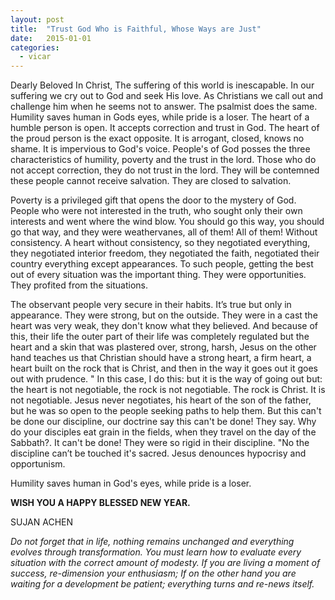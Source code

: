 ```yaml
---
layout: post
title:  "Trust God Who is Faithful, Whose Ways are Just"
date:   2015-01-01
categories: 
  - vicar
---
```

Dearly Beloved In Christ,
The suffering of this world is inescapable. In our suffering we cry out to God and seek His love. As Christians we call out and challenge him when he seems not to answer.  The psalmist does the same. Humility saves human in Gods eyes, while pride is a loser. The heart of a humble person is open. It accepts correction and trust in God. The heart of the proud person is the exact opposite. It is arrogant, closed, knows no shame. It is impervious to God's voice. People's of God posses the three characteristics of humility, poverty and the trust in the lord. Those who do not accept correction, they do not trust in the lord. They will be contemned these people cannot receive  salvation. They are closed to salvation.

Poverty is a privileged gift that opens the door to the mystery of God. People who were not interested in the truth, who sought only their own interests and went where the wind blow. You should go this way, you should go that way, and they were weathervanes, all of them! All of them! Without consistency. A heart without consistency, so they negotiated everything, they negotiated interior freedom, they negotiated the faith, negotiated their country everything except appearances. To such people, getting the best out of every situation was the important thing. They were opportunities. They profited from the situations.

The observant people very secure in their habits. It’s true but only in appearance. They were strong, but on the outside.  They were in a cast the heart was very weak, they don't know what they believed. And because of this, their life the outer part of their life was completely regulated but the heart and a skin that was plastered over, strong, harsh, Jesus on the other hand teaches us that Christian should have a strong heart, a firm heart, a heart built on the rock that is Christ, and then in the way it goes out it goes out with prudence. " In this case, I do this: but it is the way of going out but: the heart is not negotiable, the rock is not negotiable. The rock is Christ. It is not negotiable. Jesus never negotiates, his heart of the son of the father, but he was so open to the people seeking paths to help them. But this can't be done our discipline, our doctrine say this can't be done! They say. Why do your disciples eat grain in the fields, when they travel on the day of the Sabbath?. It can't be done! They were so rigid in their discipline. "No the discipline can’t be touched it's sacred. Jesus denounces hypocrisy and opportunism.

 
Humility saves human in God's eyes, while pride is a loser.

**WISH YOU A HAPPY BLESSED NEW YEAR.**

SUJAN ACHEN


*Do not forget that in life, nothing remains unchanged and everything evolves through transformation. You must learn how to evaluate every situation with the correct amount of modesty. If you are living a moment of success, re-dimension your enthusiasm; If on the other hand you are waiting for a development be patient; everything turns and re-news itself.*
